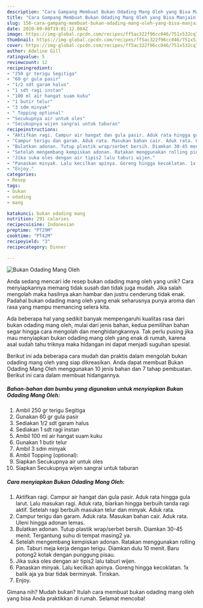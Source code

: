 ```yaml
---
description: "Cara Gampang Membuat Bukan Odading Mang Oleh yang Bisa Manjain Lidah"
title: "Cara Gampang Membuat Bukan Odading Mang Oleh yang Bisa Manjain Lidah"
slug: 156-cara-gampang-membuat-bukan-odading-mang-oleh-yang-bisa-manjain-lidah
date: 2020-09-08T19:01:12.084Z
image: https://img-global.cpcdn.com/recipes/ff5ac322f96cc046/751x532cq70/bukan-odading-mang-oleh-foto-resep-utama.jpg
thumbnail: https://img-global.cpcdn.com/recipes/ff5ac322f96cc046/751x532cq70/bukan-odading-mang-oleh-foto-resep-utama.jpg
cover: https://img-global.cpcdn.com/recipes/ff5ac322f96cc046/751x532cq70/bukan-odading-mang-oleh-foto-resep-utama.jpg
author: Adeline Gill
ratingvalue: 5
reviewcount: 12
recipeingredient:
- "250 gr terigu Segitiga"
- "60 gr gula pasir"
- "1/2 sdt garam halus"
- "1 sdt ragi instan"
- "100 ml air hangat suam kuku"
- "1 butir telur"
- "3 sdm minyak"
- " Topping optional"
- "Secukupnya air untuk oles"
- "Secukupnya wijen sangrai untuk taburan"
recipeinstructions:
- "Aktifkan ragi. Campur air hangat dan gula pasir. Aduk rata hingga gula larut. Lalu masukan ragi. Aduk rata, biarkan hingga berbuih tanda ragi aktif. Setelah ragi berbuih masukan telur dan minyak. Aduk rata."
- "Campur terigu dan garam. Aduk rata. Masukan bahan cair. Aduk rata. Uleni hingga adonan lemas."
- "Bulatkan adonan. Tutup plastik wrap/serbet bersih. Diamkan 30-45 menit. Tergantung suhu di tempat masing2 ya."
- "Setelah mengembang kempiskan adonan. Ratakan menggunakan rolling pin. Taburi meja kerja dengan terigu. Diamkan dulu 10 menit. Baru potong2 kotak dengan punggung pisau."
- "Jika suka oles dengan air tipis2 lalu taburi wijen."
- "Panaskan minyak. Lalu kecilkan apinya. Goreng hingga kecoklatan. 1x balik aja ya biar tidak berminyak. Tiriskan."
- "Enjoy."
categories:
- Resep
tags:
- bukan
- odading
- mang

katakunci: bukan odading mang 
nutrition: 291 calories
recipecuisine: Indonesian
preptime: "PT29M"
cooktime: "PT42M"
recipeyield: "3"
recipecategory: Dinner

---
```



![Bukan Odading Mang Oleh](https://img-global.cpcdn.com/recipes/ff5ac322f96cc046/751x532cq70/bukan-odading-mang-oleh-foto-resep-utama.jpg)

Anda sedang mencari ide resep bukan odading mang oleh yang unik? Cara menyiapkannya memang tidak susah dan tidak juga mudah. Jika salah mengolah maka hasilnya akan hambar dan justru cenderung tidak enak. Padahal bukan odading mang oleh yang enak seharusnya punya aroma dan rasa yang mampu memancing selera kita.



Ada beberapa hal yang sedikit banyak mempengaruhi kualitas rasa dari bukan odading mang oleh, mulai dari jenis bahan, kedua pemilihan bahan segar hingga cara mengolah dan menghidangkannya. Tak perlu pusing jika mau menyiapkan bukan odading mang oleh yang enak di rumah, karena asal sudah tahu triknya maka hidangan ini dapat menjadi suguhan spesial.


Berikut ini ada beberapa cara mudah dan praktis dalam mengolah bukan odading mang oleh yang siap dikreasikan. Anda dapat membuat Bukan Odading Mang Oleh menggunakan 10 jenis bahan dan 7 tahap pembuatan. Berikut ini cara dalam membuat hidangannya.

<!--inarticleads1-->

##### Bahan-bahan dan bumbu yang digunakan untuk menyiapkan Bukan Odading Mang Oleh:

1. Ambil 250 gr terigu Segitiga
1. Gunakan 60 gr gula pasir
1. Sediakan 1/2 sdt garam halus
1. Sediakan 1 sdt ragi instan
1. Ambil 100 ml air hangat suam kuku
1. Gunakan 1 butir telur
1. Ambil 3 sdm minyak
1. Ambil  Topping (optional):
1. Siapkan Secukupnya air untuk oles
1. Siapkan Secukupnya wijen sangrai untuk taburan




<!--inarticleads2-->

##### Cara menyiapkan Bukan Odading Mang Oleh:

1. Aktifkan ragi. Campur air hangat dan gula pasir. Aduk rata hingga gula larut. Lalu masukan ragi. Aduk rata, biarkan hingga berbuih tanda ragi aktif. Setelah ragi berbuih masukan telur dan minyak. Aduk rata.
1. Campur terigu dan garam. Aduk rata. Masukan bahan cair. Aduk rata. Uleni hingga adonan lemas.
1. Bulatkan adonan. Tutup plastik wrap/serbet bersih. Diamkan 30-45 menit. Tergantung suhu di tempat masing2 ya.
1. Setelah mengembang kempiskan adonan. Ratakan menggunakan rolling pin. Taburi meja kerja dengan terigu. Diamkan dulu 10 menit. Baru potong2 kotak dengan punggung pisau.
1. Jika suka oles dengan air tipis2 lalu taburi wijen.
1. Panaskan minyak. Lalu kecilkan apinya. Goreng hingga kecoklatan. 1x balik aja ya biar tidak berminyak. Tiriskan.
1. Enjoy.




Gimana nih? Mudah bukan? Itulah cara membuat bukan odading mang oleh yang bisa Anda praktikkan di rumah. Selamat mencoba!
